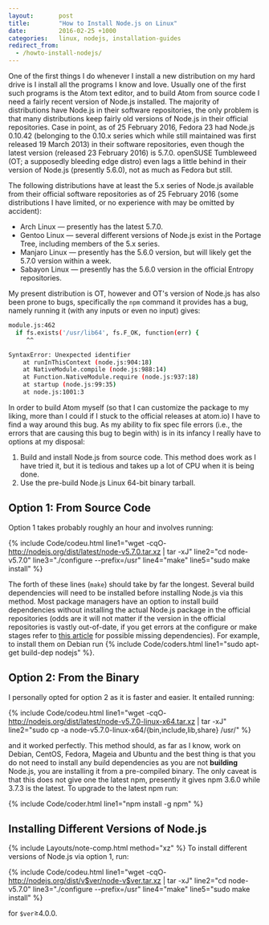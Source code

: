 ```yaml
---
layout:       post
title:        "How to Install Node.js on Linux"
date:         2016-02-25 +1000
categories:   linux, nodejs, installation-guides
redirect_from:
  - /howto-install-nodejs/
---
```


One of the first things I do whenever I install a new distribution on my hard drive is I install all the programs I know and love. Usually one of the first such programs is the Atom text editor, and to build Atom from source code I need a fairly recent version of Node.js installed. The majority of distributions have Node.js in their software repositories, the only problem is that many distributions keep fairly old versions of Node.js in their official repositories. Case in point, as of 25 February 2016, Fedora 23 had Node.js 0.10.42 (belonging to the 0.10.x series which while still maintained was first released 19 March 2013) in their software repositories, even though the latest version (released 23 February 2016) is 5.7.0. openSUSE Tumbleweed (OT; a supposedly bleeding edge distro) even lags a little behind in their version of Node.js (presently 5.6.0), not as much as Fedora but still.

The following distributions have at least the 5.x series of Node.js available from their official software repositories as of 25 February 2016 (some distributions I have limited, or no experience with may be omitted by accident):

* Arch Linux &mdash; presently has the latest 5.7.0.
* Gentoo Linux &mdash; several different versions of Node.js exist in the Portage Tree, including members of the 5.x series.
* Manjaro Linux &mdash; presently has the 5.6.0 version, but will likely get the 5.7.0 version within a week.
* Sabayon Linux &mdash; presently has the 5.6.0 version in the official Entropy repositories.

My present distribution is OT, however and OT's version of Node.js has also been prone to bugs, specifically the `npm` command it provides has a bug, namely running it (with any inputs or even no input) gives:

~~~ bash
module.js:462
  if fs.exists('/usr/lib64', fs.F_OK, function(err) {
     ^^

SyntaxError: Unexpected identifier
    at runInThisContext (node.js:904:18)
    at NativeModule.compile (node.js:988:14)
    at Function.NativeModule.require (node.js:937:18)
    at startup (node.js:99:35)
    at node.js:1001:3
~~~

In order to build Atom myself (so that I can customize the package to my liking, more than I could if I stuck to the official releases at atom.io) I have to find a way around this bug. As my ability to fix spec file errors (i.e., the errors that are causing this bug to begin with) is in its infancy I really have to options at my disposal:

1. Build and install Node.js from source code. This method does work as I have tried it, but it is tedious and takes up a lot of CPU when it is being done.
2. Use the pre-build Node.js Linux 64-bit binary tarball.

## Option 1: From Source Code
Option 1 takes probably roughly an hour and involves running:

{% include Code/codeu.html line1="wget -cqO- http://nodejs.org/dist/latest/node-v5.7.0.tar.xz | tar -xJ" line2="cd node-v5.7.0" line3="./configure --prefix=/usr" line4="make" line5="sudo make install" %}

The forth of these lines (`make`) should take by far the longest. Several build dependencies will need to be installed before installing Node.js via this method. Most package managers have an option to install build dependencies without installing the actual Node.js package in the official repositories (odds are it will not matter if the version in the official repositories is vastly out-of-date, if you get errors at the configure or make stages refer to [this article](https://github.com/nodejs/node/wiki/Installing-and-Building-Node.js#installing-via-package-manager) for possible missing dependencies). For example, to install them on Debian run {% include Code/coders.html line1="sudo apt-get build-dep nodejs" %}.

## Option 2: From the Binary
I personally opted for option 2 as it is faster and easier. It entailed running:

{% include Code/codeu.html line1="wget -cqO- http://nodejs.org/dist/latest/node-v5.7.0-linux-x64.tar.xz | tar -xJ" line2="sudo cp -a node-v5.7.0-linux-x64/{bin,include,lib,share} /usr/" %}

and it worked perfectly. This method should, as far as I know, work on Debian, CentOS, Fedora, Mageia and Ubuntu and the best thing is that you do not need to install any build dependencies as you are not **building** Node.js, you are installing it from a pre-compiled binary. The only caveat is that this does not give one the latest npm, presently it gives npm 3.6.0 while 3.7.3 is the latest. To upgrade to the latest npm run:

{% include Code/coder.html line1="npm install -g npm" %}

## Installing Different Versions of Node.js
{% include Layouts/note-comp.html method="xz" %}
To install different versions of Node.js via option 1, run:

{% include Code/codeu.html line1="wget -cqO- http://nodejs.org/dist/v$ver/node-v$ver.tar.xz | tar -xJ" line2="cd node-v5.7.0" line3="./configure --prefix=/usr" line4="make" line5="sudo make install" %}

for `$ver`&ge;4.0.0.

